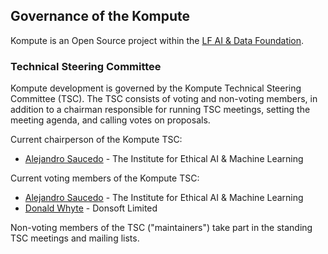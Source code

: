 ## Governance of the Kompute

Kompute is an Open Source project within the [LF AI & Data Foundation](https://lfaidata.foundation/).

### Technical Steering Committee

Kompute development is governed by the Kompute Technical Steering Committee (TSC). The TSC consists of voting and
non-voting members, in addition to a chairman responsible for running TSC meetings, setting the meeting agenda, and
calling votes on proposals.

Current chairperson of the Kompute TSC:
* [Alejandro Saucedo](https://github.com/axsaucedo/) - The Institute for Ethical AI & Machine Learning

Current voting members of the Kompute TSC:
* [Alejandro Saucedo](https://github.com/axsaucedo/) - The Institute for Ethical AI & Machine Learning
* [Donald Whyte](https://github.com/DonaldWhyte) - Donsoft Limited

Non-voting members of the TSC ("maintainers") take part in the standing TSC meetings and mailing lists.
